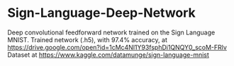 # Sign-Language-Deep-Network
Deep convolutional feedforward network trained on the Sign Language MNIST.
Trained network (.h5), with 97.4% accuracy, at https://drive.google.com/open?id=1cMc4Nl1Y93fsphDi1QNQY0_scoM-FRlv
Dataset at https://www.kaggle.com/datamunge/sign-language-mnist
